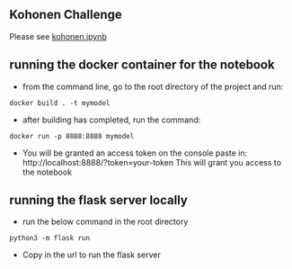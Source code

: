 ## Kohonen Challenge

Please see [kohonen.ipynb](kohonen.ipynb)

## running the docker container for the notebook
- from the command line, go to the root directory of the project and run:
```
docker build . -t mymodel
```
- after building has completed, run the command:
```
docker run -p 8888:8888 mymodel
```
- You will be granted an access token on the console
paste in:
http://localhost:8888/?token=your-token
This will grant you access to the notebook

## running the flask server locally
- run the below command in the root directory
```
python3 -m flask run
```
- Copy in the url to run the flask server
